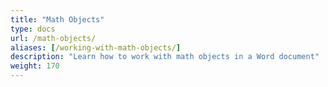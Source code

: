 ```yaml
---
title: "Math Objects"
type: docs
url: /math-objects/
aliases: [/working-with-math-objects/]
description: "Learn how to work with math objects in a Word document"
weight: 170
---
```



